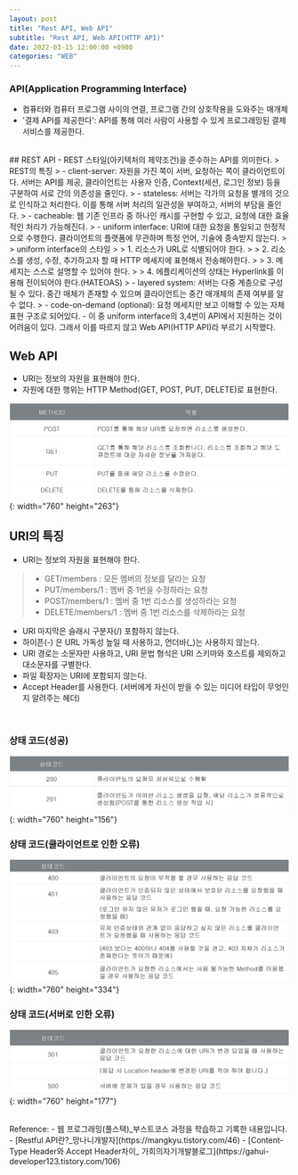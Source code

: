 ```yaml
---
layout: post
title: "Rest API, Web API"
subtitle: "Rest API, Web API(HTTP API)"
date: 2022-03-15 12:00:00 +0900
categories: "WEB"
---
```


### API(Application Programming Interface)

- 컴퓨터와 컴퓨터 프로그램 사이의 연결, 프로그램 간의 상호작용을 도와주는 매개체
- '결제 API를 제공한다': API를 통해 여러 사람이 사용할 수 있게 프로그래밍된 결제 서비스를 제공한다. 

<BR>
## REST API 
- REST 스타일(아키텍처의 제약조건)을 준수하는 API를 의미한다. 
> REST의 특징
> - client-server: 자원을 가진 쪽이 서버, 요청하는 쪽이 클라이언트이다. 서버는 API를 제공, 클라이언트는 사용자 인증, Context(세션, 로그인 정보) 등을 구분하여 서로 간의 의존성을 줄인다.
> - stateless: 서버는 각가의 요청을 별개의 것으로 인식하고 처리한다. 이를 통해 서버 처리의 일관성을 부여하고, 서버의 부담을 줄인다.
> - cacheable: 웹 기존 인프라 중 하나인 캐시를 구현할 수 있고, 요청에 대한 효율적인 처리가 가능해진다. 
> - uniform interface: URI에 대한 요청을 통일되고 한정적으로 수행한다. 클라이언트의 플랫폼에 무관하며 특정 언어, 기술에 종속받지 않는다. 
> > uniform interface의 스타일
> > 1. 리소스가 URL로 식별되어야 한다.
> > 2. 리소스를 생성, 수정, 추가하고자 할 때 HTTP 메세지에 표현해서 전송해야한다.
> > 3. 메세지는 스스로 설명할 수 있어야 한다.
> > 4. 에플리케이션의 상태는 Hyperlink를 이용해 전이되어야 한다.(HATEOAS)
> - layered system: 서버는 다중 계층으로 구성될 수 있다. 중간 매체가 존재할 수 있으며 클라이언트는 중간 매개체의 존재 여부를 알 수 없다. 
> - code-on-demand (optional): 요청 메세지만 보고 이해할 수 있는 자체 표현 구조로 되어있다. 
- 이 중 uniform interface의 3,4번이 API에서 지원하는 것이 어려움이 있다. 그래서 이를 따르지 않고 Web API(HTTP API)라 부르기 시작했다.
<BR>

## Web API
- URI는 정보의 자원을 표현해야 한다.
- 자원에 대한 행위는 HTTP Method(GET, POST, PUT, DELETE)로 표현한다.

![web_api](/img/posts/webprogramming/webapi.png){: width="760" height="263"}
<br>

## URI의 특징

- URI는 정보의 자원을 표현해야 한다.
> - GET/members : 모든 멤버의 정보를 달라는 요청
> - PUT/members/1 : 멤버 중 1번을 수정하라는 요청
> - POST/members/1 : 멤버 중 1번 리소스를 생성하라는 요청
> - DELETE/members/1 : 멤버 중 1번 리소스를 삭제하라는 요청   

- URI 마지막은 슬래시 구분자(/) 포함하지 않는다.
- 하이픈(-) 은 URL 가독성 높일 때 사용하고, 언더바(_)는 사용하지 않는다.
- URI 경로는 소문자만 사용하고, URI 문법 형식은 URI 스키마와 호스트를 제외하고 대소문자를 구별한다.
- 파일 확장자는 URI에 포함되지 않는다.
- Accept Header를 사용한다. (서버에게 자신이 받을 수 있는 미디어 타입이 무엇인지 알려주는 헤더)
<br>

### 상태 코드(성공)
![statuscodesuccess](/img/posts/webprogramming/webapisuccess.png){: width="760" height="156"}
<br>
### 상태 코드(클라이언트로 인한 오류)
![statuscoderror](/img/posts/webprogramming/webapierror.png){: width="760" height="334"}
<br>
### 상태 코드(서버로 인한 오류)
![statuscodeerror2](/img/posts/webprogramming/webapierror2.png){: width="760" height="177"}
<br>

<BR>
Reference:
- 웹 프로그래밍(풀스택)_부스트코스 과정을 학습하고 기록한 내용입니다. 
- [Restful API란?_망나니개발자](https://mangkyu.tistory.com/46)
- [Content-Type Header와 Accept Header차이_ 가희의자기개발블로그](https://gahui-developer123.tistory.com/106)